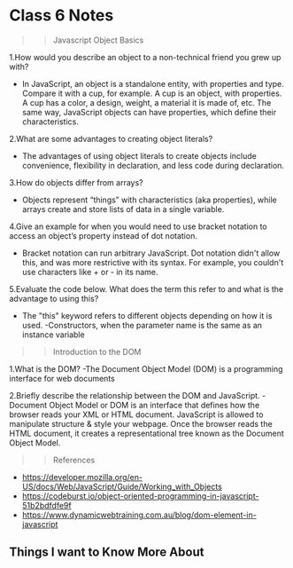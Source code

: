 # Class 6 Notes

>> Javascript Object Basics

1.How would you describe an object to a non-technical friend you grew up with?
  - In JavaScript, an object is a standalone entity, with properties and type. Compare it with a cup, for example. A cup is an object, with properties. A cup has a color,    a design, weight, a material it is made of, etc. The same way, JavaScript objects can have properties, which define their characteristics.
  
2.What are some advantages to creating object literals?
  - The advantages of using object literals to create objects include convenience, flexibility in declaration, and less code during declaration.
  
3.How do objects differ from arrays?
  - Objects represent “things” with characteristics (aka properties), while arrays create and store lists of data in a single variable.
  
4.Give an example for when you would need to use bracket notation to access an object’s property instead of dot notation.
  - Bracket notation can run arbitrary JavaScript. Dot notation didn't allow this, and was more restrictive with its syntax. For example, you couldn't use characters       like + or - in its name.
  
5.Evaluate the code below. What does the term this refer to and what is the advantage to using this?
  - The "this" keyword refers to different objects depending on how it is used. -Constructors, when the parameter name is the same as an instance variable
  
>> Introduction to the DOM

1.What is the DOM?
  -The Document Object Model (DOM) is a programming interface for web documents
  
2.Briefly describe the relationship between the DOM and JavaScript.
  -Document Object Model or DOM is an interface that defines how the browser reads your XML or HTML document. JavaScript is allowed to manipulate structure & style        your webpage. Once the browser reads the HTML document, it creates a representational tree known as the Document Object Model.
  
>> References

  - https://developer.mozilla.org/en-US/docs/Web/JavaScript/Guide/Working_with_Objects
  - https://codeburst.io/object-oriented-programming-in-javascript-51b2bdfdfe9f
  - https://www.dynamicwebtraining.com.au/blog/dom-element-in-javascript

  ## Things I want to Know More About

